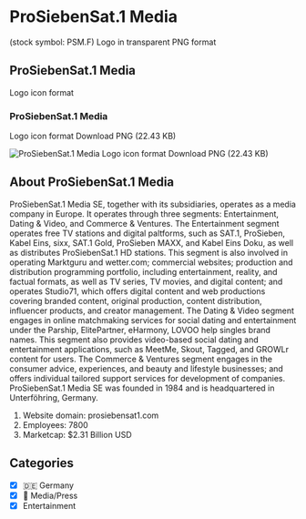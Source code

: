 # ProSiebenSat.1 Media
 (stock symbol: PSM.F) Logo in transparent PNG format

## ProSiebenSat.1 Media
 Logo icon format

### ProSiebenSat.1 Media
 Logo icon format Download PNG (22.43 KB)

![ProSiebenSat.1 Media
 Logo icon format Download PNG (22.43 KB)](/img/orig/PSM.F-ae68fa17.png)

## About ProSiebenSat.1 Media


ProSiebenSat.1 Media SE, together with its subsidiaries, operates as a media company in Europe. It operates through three segments: Entertainment, Dating & Video, and Commerce & Ventures. The Entertainment segment operates free TV stations and digital paltforms, such as SAT.1, ProSieben, Kabel Eins, sixx, SAT.1 Gold, ProSieben MAXX, and Kabel Eins Doku, as well as distributes ProSiebenSat.1 HD stations. This segment is also involved in operating Marktguru and wetter.com; commercial websites; production and distribution programming portfolio, including entertainment, reality, and factual formats, as well as TV series, TV movies, and digital content; and operates Studio71, which offers digital content and web productions covering branded content, original production, content distribution, influencer products, and creator management. The Dating & Video segment engages in online matchmaking services for social dating and entertainment under the Parship, ElitePartner, eHarmony, LOVOO help singles brand names. This segment also provides video-based social dating and entertainment applications, such as MeetMe, Skout, Tagged, and GROWLr content for users. The Commerce & Ventures segment engages in the consumer advice, experiences, and beauty and lifestyle businesses; and offers individual tailored support services for development of companies. ProSiebenSat.1 Media SE was founded in 1984 and is headquartered in Unterföhring, Germany.

1. Website domain: prosiebensat1.com
2. Employees: 7800
3. Marketcap: $2.31 Billion USD


## Categories
- [x] 🇩🇪 Germany
- [x] 📰 Media/Press
- [x] Entertainment
